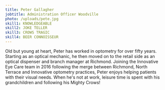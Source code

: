 ```yaml
---
title: Peter Gallagher
jobtitle: Administration Officer Woodville
photo: /uploads/pete.jpg
skill1: KNOWLEDGEABLE
skill2: JOKE TELLER
skill3: CROWS TRAGIC
skill4: BEER CONNOISSEUR
---
```

Old but young at heart, Peter has worked in optometry for over fifty years. Starting as an optical mechanic, he then moved on to the retail side as an optical dispenser and branch manager at Richmond. Joining the Innovative Eye Care team in 2016 following the merge between Richmond, North Terrace and Innovative optometry practices, Peter enjoys helping patients with their visual needs. When he's not at work, leisure time is spent with his grandchildren and following his Mighty Crows!
